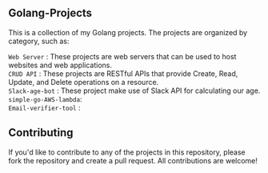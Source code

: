 ## Golang-Projects

This is a collection of my Golang projects. The projects are organized by category, such as:

`Web Server` : These projects are web servers that can be used to host websites and web applications.
<br/>
`CRUD API` : These projects are RESTful APIs that provide Create, Read, Update, and Delete operations on a resource.
<br />
`Slack-age-bot` : These project make use of Slack API for calculating our age.
</br>
`simple-go-AWS-lambda`:
</br>
`Email-verifier-tool` : 


## Contributing

If you'd like to contribute to any of the projects in this repository, please fork the repository and create a pull request. All contributions are welcome!
